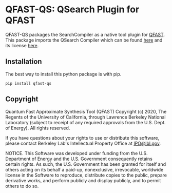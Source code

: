 # QFAST-QS: QSearch Plugin for QFAST

QFAST-QS packages the SearchCompiler as a native tool plugin for [QFAST](https://github.com/BQSKit/qfast). This package imports the QSearch Compiler which can be found [here](https://github.com/BQSKit/qsearch) and its license [here](https://https://github.com/BQSKit/qsearch/blob/master/LICENSE).

## Installation

The best way to install this python package is with pip.

```
pip install qfast-qs
```

## Copyright

Quantum Fast Approximate Synthesis Tool (QFAST) Copyright (c) 2020,
The Regents of the University of California, through Lawrence Berkeley
National Laboratory (subject to receipt of any required approvals from
the U.S. Dept. of Energy). All rights reserved.

If you have questions about your rights to use or distribute this software,
please contact Berkeley Lab's Intellectual Property Office at IPO@lbl.gov.

NOTICE.  This Software was developed under funding from the U.S. Department
of Energy and the U.S. Government consequently retains certain rights.  As
such, the U.S. Government has been granted for itself and others acting on
its behalf a paid-up, nonexclusive, irrevocable, worldwide license in the
Software to reproduce, distribute copies to the public, prepare derivative
works, and perform publicly and display publicly, and to permit others to do so.

